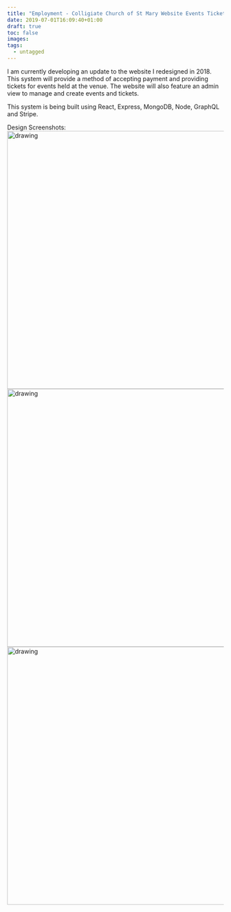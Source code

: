```yaml
---
title: "Employment - Colligiate Church of St Mary Website Events Ticketing System"
date: 2019-07-01T16:09:40+01:00
draft: true
toc: false
images:
tags:
  - untagged
---
```

I am currently developing an update to the website I redesigned in 2018. This system will provide a method of accepting payment and providing tickets for events held at the venue.  The website will also feature an admin view to manage and create events and tickets.

This system is being built using React, Express, MongoDB, Node, GraphQL and Stripe.

Design Screenshots:
<img src="../images/events1.png" alt="drawing" width="600"/>
<img src="../images/events2.png" alt="drawing" width="600"/>
<img src="../images/events3.png" alt="drawing" width="600"/>
